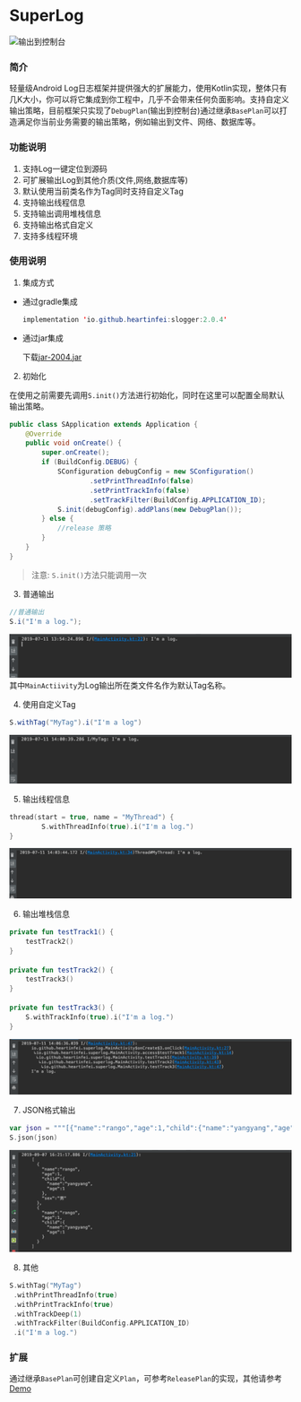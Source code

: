 # SuperLog


![输出到控制台](./img/log.gif)


### 简介

轻量级Android Log日志框架并提供强大的扩展能力，使用Kotlin实现，整体只有几K大小，你可以将它集成到你工程中，几乎不会带来任何负面影响。支持自定义输出策略，目前框架只实现了`DebugPlan`(输出到控制台)通过继承`BasePlan`可以打造满足你当前业务需要的输出策略，例如输出到文件、网络、数据库等。

### 功能说明
1. 支持Log一键定位到源码
2. 可扩展输出Log到其他介质(文件,网络,数据库等)
3. 默认使用当前类名作为Tag同时支持自定义Tag
4. 支持输出线程信息
5. 支持输出调用堆栈信息
6. 支持输出格式自定义
7. 支持多线程环境

### 使用说明

1. 集成方式

* 通过gradle集成

   ```java
  implementation 'io.github.heartinfei:slogger:2.0.4'
  ```

* 通过jar集成

  下载[jar-2004.jar](./img/superlog-2004.jar)

  

2. 初始化

在使用之前需要先调用`S.init()`方法进行初始化，同时在这里可以配置全局默认输出策略。

```java
public class SApplication extends Application {
    @Override
    public void onCreate() {
        super.onCreate();
        if (BuildConfig.DEBUG) {
            SConfiguration debugConfig = new SConfiguration()
                    .setPrintThreadInfo(false)
                    .setPrintTrackInfo(false)
                    .setTrackFilter(BuildConfig.APPLICATION_ID);
            S.init(debugConfig).addPlans(new DebugPlan());
        } else {
            //release 策略
        }
    }
}

```
> 注意: `S.init()`方法只能调用一次

3. 普通输出 
```java
//普通输出
S.i("I'm a log.");
```
![image-20190711135531814](./img/image-20190711135531814.png)
其中`MainActiivity`为Log输出所在类文件名作为默认Tag名称。

4. 使用自定义Tag

```java
S.withTag("MyTag").i("I'm a log")
```
![image-20190711140055227](./img/image-20190711140055227.png) 

5. 输出线程信息

```kotlin
thread(start = true, name = "MyThread") {
		S.withThreadInfo(true).i("I'm a log.")
}
```

![image-20190711140357723](./img/image-20190711140357723.png)

6. 输出堆栈信息

```kotlin
private fun testTrack1() {
    testTrack2()
}

private fun testTrack2() {
    testTrack3()
}

private fun testTrack3() {
    S.withTrackInfo(true).i("I'm a log.")
}
```

![image-20190711140655061](./img/image-20190711140655061.png)

7. JSON格式输出


```kotlin
var json = """[{"name":"rango","age":1,"child":{"name":"yangyang","age":1},"sex":"男"},{"name":"rango","age":1,"child":{"name":"yangyang","age":1}}]"""
S.json(json)
```

![image-20190907165017775](./img/image-20190907165017775.png)


8. 其他

```kotlin
S.withTag("MyTag")
 .withPrintThreadInfo(true)
 .withPrintTrackInfo(true)
 .withTrackDeep(1)
 .withTrackFilter(BuildConfig.APPLICATION_ID)
 .i("I'm a log.")
```



### 扩展

通过继承`BasePlan`可创建自定义`Plan`，可参考`ReleasePlan`的实现，其他请参考[Demo](https://github.com/heartinfei/SLog)